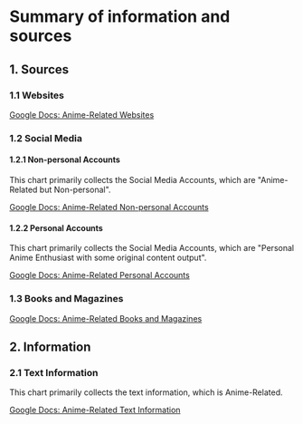 # Summary of information and sources

## 1. Sources

### 1.1 Websites

[Google Docs: Anime-Related Websites](https://docs.google.com/spreadsheets/d/15Kt9ZxTsik_vu3CGWs6bcnHvo2IvWBOLLYm0cvy_k2E/edit?usp=sharing)

### 1.2 Social Media

#### 1.2.1 Non-personal Accounts

This chart primarily collects the Social Media Accounts, which are "Anime-Related but Non-personal".

[Google Docs: Anime-Related Non-personal Accounts](https://docs.google.com/spreadsheets/d/1je0IABXkWa61r2HSWuU0sYkLQP8Y8XkGif5jIpbEhx4/edit?usp=sharing)

#### 1.2.2 Personal Accounts

This chart primarily collects the Social Media Accounts, which are "Personal Anime Enthusiast with some original content output".

[Google Docs: Anime-Related Personal Accounts](https://docs.google.com/spreadsheets/d/1mF_fTHge-zVFNL36lFtWO2Ou2lHvjahMwk4NS2Shkr0/edit?usp=sharing)

### 1.3 Books and Magazines

[Google Docs: Anime-Related Books and Magazines](https://docs.google.com/spreadsheets/d/1gJ0Rm9wm_oIlHPkXxu6iRNukag-t_vXF0GOorgzXKSM/edit?usp=sharing)

## 2. Information

### 2.1 Text Information

This chart primarily collects the text information, which is Anime-Related.

[Google Docs: Anime-Related Text Information](https://docs.google.com/spreadsheets/d/1dujxXuQWVvnekL6UXvO4iEWbDR7uMVPn3b4lzLd8V7A/edit?usp=sharing)